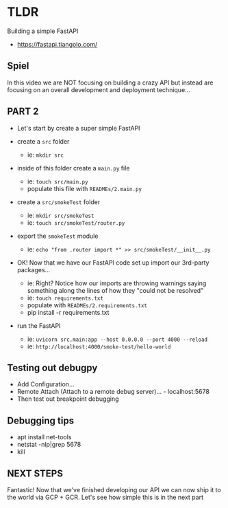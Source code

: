# TLDR

Building a simple FastAPI

- https://fastapi.tiangolo.com/

## Spiel

In this video we are NOT focusing on building a crazy API but instead are focusing on an overall development and deployment technique...

## PART 2

- Let's start by create a super simple FastAPI
- create a `src` folder
    - ie: `mkdir src`
- inside of this folder create a `main.py` file
    - ie: `touch src/main.py`
    - populate this file with `READMEs/2.main.py`
- create a `src/smokeTest` folder
    - ie: `mkdir src/smokeTest`
    - ie: `touch src/smokeTest/router.py`
- export the `smokeTest` module
    - ie: `echo "from .router import *" >> src/smokeTest/__init__.py`

- OK! Now that we have our FastAPI code set up import our 3rd-party packages...
    - ie: Right? Notice how our imports are throwing warnings saying something along the lines of how they "could not be resolved"
    - ie: `touch requirements.txt`
    - populate with `READMEs/2.requirements.txt`
    - pip install -r requirements.txt

- run the FastAPI
    - ie: `uvicorn src.main:app --host 0.0.0.0 --port 4000 --reload`
    - ie: `http://localhost:4000/smoke-test/hello-world`

## Testing out debugpy

- Add Configuration...
- Remote Attach (Attach to a remote debug server)...
        - localhost:5678
- Then test out breakpoint debugging

## Debugging tips

- apt install net-tools
- netstat -nlp|grep 5678
- kill <PID>

## NEXT STEPS

Fantastic! Now that we've finished developing our API we can now ship it to the world via GCP + GCR. Let's see how simple this is in the next part